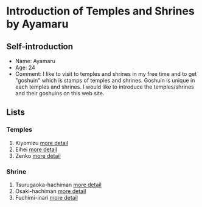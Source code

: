 # Introduction of Temples and Shrines by Ayamaru

## Self-introduction
+ Name: Ayamaru
+ Age: 24
+ Comment: I like to visit to temples and shrines in my free time and to get "goshuin" which is stamps of temples and shrines.
Goshuin is unique in each temples and shrines.
I would like to introduce the temples/shrines and their goshuins on this web site.

## Lists

### Temples
1. Kiyomizu [more detail](https://github.com/htc-ayano/sample3/blob/main/docs/kiyomizu.md)
2. Eihei [more detail](../kiyomizu.md)
3. Zenko [more detail](docs/kiyomizu.md)

### Shrine
1. Tsurugaoka-hachiman [more detail](docs/kiyomizu.md)
2. Osaki-hachiman [more detail](docs/kiyomizu.md)
3. Fuchimi-inari [more detail](docs/kiyomizu.md)
